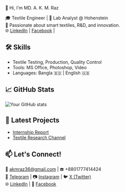 👋 Hi, I'm MD. A. K. M. Raz

🎓 Textile Engineer | 🧪 Lab Analyst @ Hohenstein  
🔬 Passionate about smart textiles, R&D, and innovation.  
🌐 [LinkedIn](https://www.linkedin.com/in/akmraz10) | [Facebook](https://www.facebook.com/AkmRaz10) |

## 🛠️ Skills
- Textile Testing, Production, Quality Control
- Tools: MS Office, Photoshop, Video 
- Languages: Bangla 🇧🇩 | English 🇬🇧

## 📈 GitHub Stats
![Your GitHub stats](https://github-readme-stats.vercel.app/api?username=akmraz10&show_icons=true&theme=tokyonight)

## 🔗 Latest Projects
- [Internship Report](https://www.scribd.com/document/869774310/Internship-Report)
- [Textile Research Channel](https://t.me/textileresarch)

## 📫 Let's Connect!
📧 akmraz36@gmail.com | ☎️ +8801777414424  
📱 [Telegram](https://t.me/AkmRaz10) | 📷 [Instagram](https://www.instagram.com/Akmraz10) | 🐦 [X (Twitter)](https://www.twitter.com/AkmRaz10)  
🌐 [LinkedIn](https://www.linkedin.com/in/akmraz10) | 📘 [Facebook](https://www.facebook.com/AkmRaz10)
